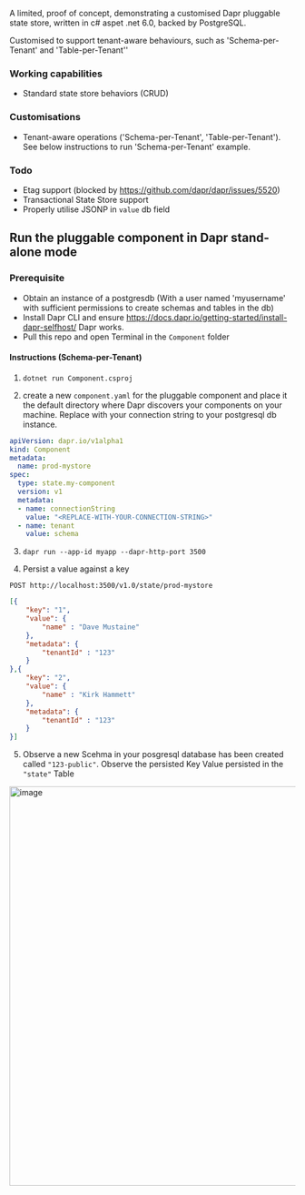 A limited, proof of concept, demonstrating a customised Dapr pluggable state store, written in c# aspet .net 6.0, backed by PostgreSQL. 

Customised to support tenant-aware behaviours, such as 'Schema-per-Tenant' and 'Table-per-Tenant''

### Working capabilities

- Standard state store behaviors (CRUD)

### Customisations

- Tenant-aware operations ('Schema-per-Tenant', 'Table-per-Tenant'). See below instructions to run 'Schema-per-Tenant' example.

### Todo

- Etag support (blocked by https://github.com/dapr/dapr/issues/5520)
- Transactional State Store support
- Properly utilise JSONP in `value` db field

## Run the pluggable component in Dapr stand-alone mode

### Prerequisite

- Obtain an instance of a postgresdb (With a user named 'myusername' with sufficient permissions to create schemas and tables in the db)
- Install Dapr CLI and ensure https://docs.dapr.io/getting-started/install-dapr-selfhost/ Dapr works.
- Pull this repo and open Terminal in the `Component` folder

#### Instructions (Schema-per-Tenant)

1. `dotnet run Component.csproj`

2. create a new `component.yaml` for the pluggable component and place it the default directory where Dapr discovers your components on your machine. Replace with your connection string to your postgresql db instance.

```yaml
apiVersion: dapr.io/v1alpha1
kind: Component
metadata:
  name: prod-mystore
spec:
  type: state.my-component
  version: v1
  metadata:
  - name: connectionString
    value: "<REPLACE-WITH-YOUR-CONNECTION-STRING>"
  - name: tenant
    value: schema
```
3. `dapr run --app-id myapp --dapr-http-port 3500`

4. Persist a value against a key

`POST http://localhost:3500/v1.0/state/prod-mystore`

```json
[{
	"key": "1",
	"value": { 
		"name" : "Dave Mustaine" 
	},
	"metadata": { 
		"tenantId" : "123" 
	}
},{
	"key": "2",
	"value": { 
		"name" : "Kirk Hammett" 
	},
	"metadata": { 
		"tenantId" : "123"
	}
}]
```
5. Observe a new Scehma in your posgresql database has been created called `"123-public"`. Observe the persisted Key Value persisted in the `"state"` Table

<img width="702" alt="image" src="https://user-images.githubusercontent.com/4224880/202821328-95b9f1d6-49a3-431d-bd48-d673178a1f8f.png">

```

